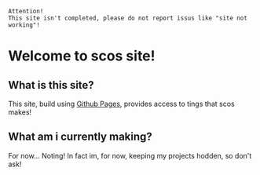 ```
Attention!
This site isn't completed, please do not report issus like "site not working"!
```
# Welcome to scos site!
## What is this site?
This site, build using [Github Pages](https://pages.github.com/), provides access to tings that scos makes!
## What am i currently making?
For now... Noting!
In fact im, for now, keeping my projects hodden, so don't ask!

